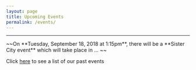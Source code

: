```yaml
---
layout: page
title: Upcoming Events
permalink: /events/
---
```

<hr>
~~On **Tuesday, September 18, 2018 at 1:15pm**, there will be a **Sister City event** which will take place in ... ~~

Click <a href="/pastevents">here</a> to see a list of our past events
